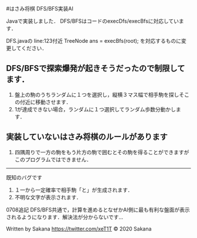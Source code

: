 #はさみ将棋 DFS/BFS実装AI

Javaで実装しました．
DFS/BFSはコードのexecDfs/execBfsに対応しています．

DFS.javaの
line:123付近        TreeNode ans = execBfs(root);
を対応するものに変更してください．

DFS/BFSで探索爆発が起きそうだったので制限してます．
---
1. 盤上の駒のうちランダムに１つを選択し，縦横３マス幅で相手駒を探しそこの付近に移動させます．
2. 1が達成できない場合，ランダムに１つ選択してランダム歩数分動かします．

実装していないはさみ将棋のルールがあります
---
1. 四隅周りで一方の駒をもう片方の駒で囲むとその駒を得ることができますがこのプログラムではできません．

---
既知のバグです
1. １一から一定確率で相手駒「と」が生成されます．
2. 不明な文字が表示されます．

0708追記
DFS/BFS共通で，計算を進めるとなぜかAI側に最も有利な盤面が表示されるようになります．解決法が分からないです…

Written by Sakana https://twitter.com/xeT1T
© 2020 Sakana
